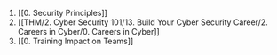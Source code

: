 1. [[0. Security Principles]]
2. [[THM/2. Cyber Security 101/13. Build Your Cyber Security Career/2. Careers in Cyber/0. Careers in Cyber]]
3. [[0. Training Impact on Teams]]

